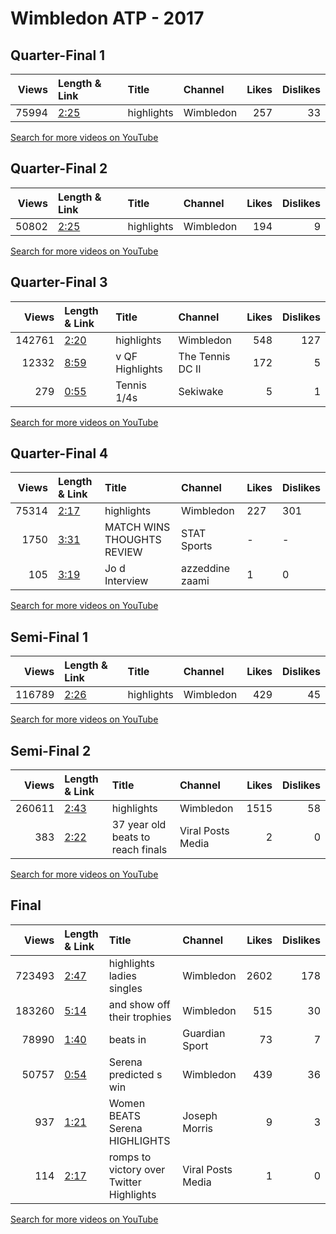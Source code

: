 
# Wimbledon ATP - 2017
    
## Quarter-Final 1
|   Views | Length & Link                                       | Title      | Channel   |   Likes |   Dislikes |
|--------:|:----------------------------------------------------|:-----------|:----------|--------:|-----------:|
|   75994 | [2:25](https://www.youtube.com/watch?v=2rpTOJo0jCY) | highlights | Wimbledon |     257 |         33 |

[Search for more videos on YouTube](https://www.youtube.com/results?search_query=%22wimbledon%22+%22Muguruza%22+%22Kuznetsova%22+%222017%22+%22highlights%22)     

## Quarter-Final 2
|   Views | Length & Link                                       | Title      | Channel   |   Likes |   Dislikes |
|--------:|:----------------------------------------------------|:-----------|:----------|--------:|-----------:|
|   50802 | [2:25](https://www.youtube.com/watch?v=zVk5czFzwFo) | highlights | Wimbledon |     194 |          9 |

[Search for more videos on YouTube](https://www.youtube.com/results?search_query=%22wimbledon%22+%22Rybarikova%22+%22Vandeweghe%22+%222017%22+%22highlights%22)     

## Quarter-Final 3
|   Views | Length & Link                                       | Title                | Channel          |   Likes |   Dislikes |
|--------:|:----------------------------------------------------|:---------------------|:-----------------|--------:|-----------:|
|  142761 | [2:20](https://www.youtube.com/watch?v=KOvIvEap22k) | highlights           | Wimbledon        |     548 |        127 |
|   12332 | [8:59](https://www.youtube.com/watch?v=xLcOUOGG0MQ) | v      QF Highlights | The Tennis DC II |     172 |          5 |
|     279 | [0:55](https://www.youtube.com/watch?v=uIRTN0YpTfk) | Tennis    1/4s       | Sekiwake         |       5 |          1 |

[Search for more videos on YouTube](https://www.youtube.com/results?search_query=%22wimbledon%22+%22Williams%22+%22Ostapenko%22+%222017%22+%22highlights%22)     

## Quarter-Final 4
|   Views | Length & Link                                       | Title                         | Channel         | Likes   | Dislikes   |
|--------:|:----------------------------------------------------|:------------------------------|:----------------|:--------|:-----------|
|   75314 | [2:17](https://www.youtube.com/watch?v=pnW5rSvm14U) | highlights                    | Wimbledon       | 227     | 301        |
|    1750 | [3:31](https://www.youtube.com/watch?v=VIfYCGdQVJU) | MATCH    WINS THOUGHTS REVIEW | STAT Sports     | -       | -          |
|     105 | [3:19](https://www.youtube.com/watch?v=GnURQK5SFeY) | Jo  d      Interview          | azzeddine zaami | 1       | 0          |

[Search for more videos on YouTube](https://www.youtube.com/results?search_query=%22wimbledon%22+%22Konta%22+%22Halep%22+%222017%22+%22highlights%22)     

## Semi-Final 1
|   Views | Length & Link                                       | Title      | Channel   |   Likes |   Dislikes |
|--------:|:----------------------------------------------------|:-----------|:----------|--------:|-----------:|
|  116789 | [2:26](https://www.youtube.com/watch?v=z6wchHwlqHg) | highlights | Wimbledon |     429 |         45 |

[Search for more videos on YouTube](https://www.youtube.com/results?search_query=%22wimbledon%22+%22Muguruza%22+%22Rybarikova%22+%222017%22+%22highlights%22)     

## Semi-Final 2
|   Views | Length & Link                                       | Title                                  | Channel           |   Likes |   Dislikes |
|--------:|:----------------------------------------------------|:---------------------------------------|:------------------|--------:|-----------:|
|  260611 | [2:43](https://www.youtube.com/watch?v=TmiBINrV7kU) | highlights                             | Wimbledon         |    1515 |         58 |
|     383 | [2:22](https://www.youtube.com/watch?v=Mj3uCFa2vQU) | 37 year old   beats    to reach finals | Viral Posts Media |       2 |          0 |

[Search for more videos on YouTube](https://www.youtube.com/results?search_query=%22wimbledon%22+%22Williams%22+%22Konta%22+%222017%22+%22highlights%22)     

## Final
|   Views | Length & Link                                       | Title                                       | Channel           |   Likes |   Dislikes |
|--------:|:----------------------------------------------------|:--------------------------------------------|:------------------|--------:|-----------:|
|  723493 | [2:47](https://www.youtube.com/watch?v=vInESnvjmF0) | highlights    ladies singles                | Wimbledon         |    2602 |        178 |
|  183260 | [5:14](https://www.youtube.com/watch?v=6FUI7aySdLA) | and   show off their   trophies             | Wimbledon         |     515 |         30 |
|   78990 | [1:40](https://www.youtube.com/watch?v=YWS-RtNX6hw) | beats   in                                  | Guardian Sport    |      73 |          7 |
|   50757 | [0:54](https://www.youtube.com/watch?v=3r3ccKlYZG4) | Serena  predicted  s   win                  | Wimbledon         |     439 |         36 |
|     937 | [1:21](https://www.youtube.com/watch?v=eTVqzTVYs2M) | Women   BEATS Serena  HIGHLIGHTS            | Joseph Morris     |       9 |          3 |
|     114 | [2:17](https://www.youtube.com/watch?v=djQ4lJZAMjc) | romps to victory over    Twitter Highlights | Viral Posts Media |       1 |          0 |

[Search for more videos on YouTube](https://www.youtube.com/results?search_query=%22wimbledon%22+%22Muguruza%22+%22Williams%22+%222017%22+%22highlights%22)     
